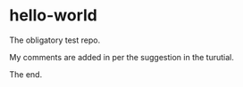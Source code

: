 # hello-world
The obligatory test repo.

My comments are added in per the 
suggestion in the turutial.

The end.
